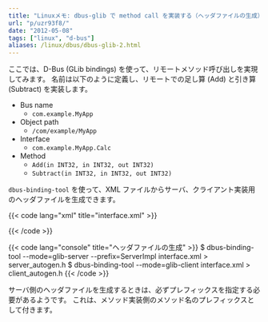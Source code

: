 ```yaml
---
title: "Linuxメモ: dbus-glib で method call を実装する（ヘッダファイルの生成）"
url: "p/uzr93f8/"
date: "2012-05-08"
tags: ["linux", "d-bus"]
aliases: /linux/dbus/dbus-glib-2.html
---
```


ここでは、D-Bus (GLib bindings) を使って、リモートメソッド呼び出しを実現してみます。
名前は以下のように定義し、リモートでの足し算 (Add) と引き算 (Subtract) を実装します。

- Bus name
  * `com.example.MyApp`
- Object path
  * `/com/example/MyApp`
- Interface
  * `com.example.MyApp.Calc`
- Method
  * `Add(in INT32, in INT32, out INT32)`
  * `Subtract(in INT32, in INT32, out INT32)`

`dbus-binding-tool` を使って、XML ファイルからサーバ、クライアント実装用のヘッダファイルを生成できます。

{{< code lang="xml" title="interface.xml" >}}
<?xml version="1.0"?>
<node name="/com/example/MyApp">
    <interface name="com.example.MyApp.Calc">
        <method name="Add">
            <arg type="i" name="val1" direction="in" />
            <arg type="i" name="val2" direction="in" />
            <arg type="i" name="ret_val" direction="out" />
        </method>
        <method name="Subtract">
            <arg type="i" name="val1" direction="in" />
            <arg type="i" name="val2" direction="in" />
            <arg type="i" name="ret_val" direction="out" />
        </method>
    </interface>
</node>
{{< /code >}}

{{< code lang="console" title="ヘッダファイルの生成" >}}
$ dbus-binding-tool --mode=glib-server --prefix=ServerImpl interface.xml > server_autogen.h
$ dbus-binding-tool --mode=glib-client interface.xml > client_autogen.h
{{< /code >}}

サーバ側のヘッダファイルを生成するときは、必ずプレフィックスを指定する必要があるようです。
これは、メソッド実装側のメソッド名のプレフィックスとして付きます。

